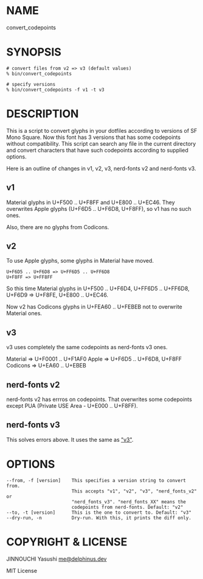 # NAME

convert\_codepoints

# SYNOPSIS

    # convert files from v2 => v3 (default values)
    % bin/convert_codepoints

    # specify versions
    % bin/convert_codepoints -f v1 -t v3

# DESCRIPTION

This is a script to convert glyphs in your dotfiles according to versions of SF
Mono Square. Now this font has 3 versions that has some codepoints without
compatibility. This script can search any file in the current directory and
convert characters that have such codepoints according to supplied options.

Here is an outline of changes in v1, v2, v3, nerd-fonts v2 and nerd-fonts v3.

## v1

Material glyphs in U+F500 .. U+F8FF and U+E800 .. U+EC46. They overwrites Apple
glyphs (U+F6D5 .. U+F6D8, U+F8FF), so v1 has no such ones.

Also, there are no glyphs from Codicons.

## v2

To use Apple glyphs, some glyphs in Material have moved.

    U+F6D5 .. U+F6D8 => U+FF6D5 .. U+FF6D8
    U+F8FF => U+FF8FF

So this time Material glyphs in U+F500 .. U+F6D4, U+FF6D5 .. U+FF6D8, U+F6D9 =>
U+F8FE, U+E800 .. U+EC46.

Now v2 has Codicons glyphs in U+FEA60 .. U+FEBEB not to overwrite Material ones.

## v3

v3 uses completely the same codepoints as nerd-fonts v3 ones.

Material => U+F0001 .. U+F1AF0
Apple    => U+F6D5 .. U+F6D8, U+F8FF
Codicons => U+EA60 .. U+EBEB

## nerd-fonts v2

nerd-fonts v2 has errros on codepoints. That overwrites some codepoints except
PUA (Private USE Area - U+E000 .. U+F8FF).

## nerd-fonts v3

This solves errors above. It uses the same as ["v3"](#v3).

# OPTIONS

    --from, -f [version]    This specifies a version string to convert from.
                            This accepts "v1", "v2", "v3", "nerd_fonts_v2" or
                            "nerd_fonts_v3". "nerd_fonts_XX" means the
                            codepoints from nerd-fonts. Default: "v2"
    --to, -t [version]      This is the one to convert to. Default: "v3"
    --dry-run, -n           Dry-run. With this, it prints the diff only.

# COPYRIGHT & LICENSE

JINNOUCHI Yasushi <me@delphinus.dev>

MIT License
